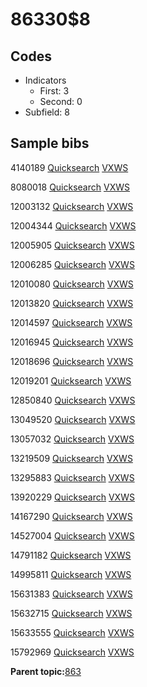# 86330$8

## Codes

-   Indicators
    -   First: 3
    -   Second: 0
-   Subfield: 8

## Sample bibs

4140189 [Quicksearch](https://search.library.yale.edu/catalog/4140189) [VXWS](http://prodorbis.library.yale.edu:7014/vxws/GetHoldingsService?bibId=4140189)

8080018 [Quicksearch](https://search.library.yale.edu/catalog/8080018) [VXWS](http://prodorbis.library.yale.edu:7014/vxws/GetHoldingsService?bibId=8080018)

12003132 [Quicksearch](https://search.library.yale.edu/catalog/12003132) [VXWS](http://prodorbis.library.yale.edu:7014/vxws/GetHoldingsService?bibId=12003132)

12004344 [Quicksearch](https://search.library.yale.edu/catalog/12004344) [VXWS](http://prodorbis.library.yale.edu:7014/vxws/GetHoldingsService?bibId=12004344)

12005905 [Quicksearch](https://search.library.yale.edu/catalog/12005905) [VXWS](http://prodorbis.library.yale.edu:7014/vxws/GetHoldingsService?bibId=12005905)

12006285 [Quicksearch](https://search.library.yale.edu/catalog/12006285) [VXWS](http://prodorbis.library.yale.edu:7014/vxws/GetHoldingsService?bibId=12006285)

12010080 [Quicksearch](https://search.library.yale.edu/catalog/12010080) [VXWS](http://prodorbis.library.yale.edu:7014/vxws/GetHoldingsService?bibId=12010080)

12013820 [Quicksearch](https://search.library.yale.edu/catalog/12013820) [VXWS](http://prodorbis.library.yale.edu:7014/vxws/GetHoldingsService?bibId=12013820)

12014597 [Quicksearch](https://search.library.yale.edu/catalog/12014597) [VXWS](http://prodorbis.library.yale.edu:7014/vxws/GetHoldingsService?bibId=12014597)

12016945 [Quicksearch](https://search.library.yale.edu/catalog/12016945) [VXWS](http://prodorbis.library.yale.edu:7014/vxws/GetHoldingsService?bibId=12016945)

12018696 [Quicksearch](https://search.library.yale.edu/catalog/12018696) [VXWS](http://prodorbis.library.yale.edu:7014/vxws/GetHoldingsService?bibId=12018696)

12019201 [Quicksearch](https://search.library.yale.edu/catalog/12019201) [VXWS](http://prodorbis.library.yale.edu:7014/vxws/GetHoldingsService?bibId=12019201)

12850840 [Quicksearch](https://search.library.yale.edu/catalog/12850840) [VXWS](http://prodorbis.library.yale.edu:7014/vxws/GetHoldingsService?bibId=12850840)

13049520 [Quicksearch](https://search.library.yale.edu/catalog/13049520) [VXWS](http://prodorbis.library.yale.edu:7014/vxws/GetHoldingsService?bibId=13049520)

13057032 [Quicksearch](https://search.library.yale.edu/catalog/13057032) [VXWS](http://prodorbis.library.yale.edu:7014/vxws/GetHoldingsService?bibId=13057032)

13219509 [Quicksearch](https://search.library.yale.edu/catalog/13219509) [VXWS](http://prodorbis.library.yale.edu:7014/vxws/GetHoldingsService?bibId=13219509)

13295883 [Quicksearch](https://search.library.yale.edu/catalog/13295883) [VXWS](http://prodorbis.library.yale.edu:7014/vxws/GetHoldingsService?bibId=13295883)

13920229 [Quicksearch](https://search.library.yale.edu/catalog/13920229) [VXWS](http://prodorbis.library.yale.edu:7014/vxws/GetHoldingsService?bibId=13920229)

14167290 [Quicksearch](https://search.library.yale.edu/catalog/14167290) [VXWS](http://prodorbis.library.yale.edu:7014/vxws/GetHoldingsService?bibId=14167290)

14527004 [Quicksearch](https://search.library.yale.edu/catalog/14527004) [VXWS](http://prodorbis.library.yale.edu:7014/vxws/GetHoldingsService?bibId=14527004)

14791182 [Quicksearch](https://search.library.yale.edu/catalog/14791182) [VXWS](http://prodorbis.library.yale.edu:7014/vxws/GetHoldingsService?bibId=14791182)

14995811 [Quicksearch](https://search.library.yale.edu/catalog/14995811) [VXWS](http://prodorbis.library.yale.edu:7014/vxws/GetHoldingsService?bibId=14995811)

15631383 [Quicksearch](https://search.library.yale.edu/catalog/15631383) [VXWS](http://prodorbis.library.yale.edu:7014/vxws/GetHoldingsService?bibId=15631383)

15632715 [Quicksearch](https://search.library.yale.edu/catalog/15632715) [VXWS](http://prodorbis.library.yale.edu:7014/vxws/GetHoldingsService?bibId=15632715)

15633555 [Quicksearch](https://search.library.yale.edu/catalog/15633555) [VXWS](http://prodorbis.library.yale.edu:7014/vxws/GetHoldingsService?bibId=15633555)

15792969 [Quicksearch](https://search.library.yale.edu/catalog/15792969) [VXWS](http://prodorbis.library.yale.edu:7014/vxws/GetHoldingsService?bibId=15792969)

**Parent topic:**[863](../../tags/863/863.md)

